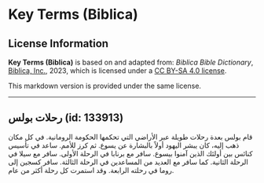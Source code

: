 # Key Terms (Biblica)

## License Information

**Key Terms (Biblica)** is based on and adapted from: _Biblica Bible Dictionary_, [Biblica, Inc.](https://www.biblica.com/), 2023, which is licensed under a [CC BY-SA 4.0 license](https://creativecommons.org/licenses/by-sa/4.0/legalcode.en).

This markdown version is provided under the same license.



--------------------------------

## رحلات بولس (id: 133913)

قام بولس بعدة رحلات طويلة عبر الأراضي التي تحكمها الحكومة الرومانية. في كل مكان ذهب إليه، كان يبشر اليهود أولاً بالبشارة عن يسوع. ثم كرز للأمم. ساعد في تأسيس كنائس بين أولئك الذين آمنوا بيسوع. سافر مع برنابا في الرحلة الأولى. سافر مع سيلا في الرحلة الثانية. كما سافر مع العديد من المساعدين في الرحلة الثالثة. سافر كسجين إلى روما في رحلته الرابعة. وقد استمرت كل رحلة أكثر من عام.


